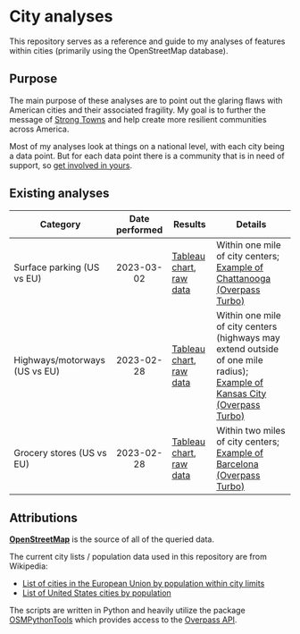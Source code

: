 # City analyses

This repository serves as a reference and guide to my analyses of features within cities (primarily using the OpenStreetMap database). 

## Purpose

The main purpose of these analyses are to point out the glaring flaws with American cities and their associated fragility. My goal is to further the message of [Strong Towns](https://www.strongtowns.org/about) and help create more resilient communities across America.

Most of my analyses look at things on a national level, with each city being a data point. But for each data point there is a community that is in need of support, so [get involved in yours](https://www.strongtowns.org/local).

## Existing analyses

| Category | Date performed | Results | Details |
| -------- | :------------: | ------- | ------- |
| Surface parking (US vs EU) | 2023-03-02 | [Tableau chart](https://public.tableau.com/views/Cityparking/Sheet1?:language=en-US&:display_count=n&:origin=viz_share_link), [raw data](results/parking_20230302T152521Z.csv) | Within one mile of city centers; [Example of Chattanooga (Overpass Turbo)](https://overpass-turbo.eu/s/1tGz) |
| Highways/motorways (US vs EU) | 2023-02-28 | [Tableau chart](https://public.tableau.com/views/Cityhighways/Sheet1?:language=en-US&:display_count=n&:origin=viz_share_link), [raw data](results/motorways_20230228T200310Z.csv) | Within one mile of city centers (highways may extend outside of one mile radius); [Example of Kansas City (Overpass Turbo)](https://overpass-turbo.eu/s/1tGx) |
| Grocery stores (US vs EU) | 2023-02-28 | [Tableau chart](https://public.tableau.com/views/Citygrocerystores/Sheet1?:language=en-US&:display_count=n&:origin=viz_share_link), [raw data](results/groceries_20230228T183627Z.csv) | Within two miles of city centers; [Example of Barcelona (Overpass Turbo)](https://overpass-turbo.eu/s/1tGt) |

## Attributions

[**OpenStreetMap**](https://www.openstreetmap.org) is the source of all of the queried data.

The current city lists / population data used in this repository are from Wikipedia:

- [List of cities in the European Union by population within city limits](https://en.wikipedia.org/wiki/List_of_cities_in_the_European_Union_by_population_within_city_limits)
- [List of United States cities by population](https://en.wikipedia.org/wiki/List_of_United_States_cities_by_population)

The scripts are written in Python and heavily utilize the package [OSMPythonTools](https://github.com/mocnik-science/osm-python-tools) which provides access to the [Overpass API](https://wiki.openstreetmap.org/wiki/Overpass_API).
